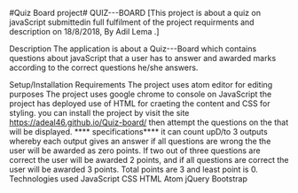 #Quiz Board project# QUIZ---BOARD [This project is about a quiz on javaScript submittedin full fulfilment of the project requirments and description on 18/8/2018, By Adil Lema .]

Description The application is about a Quiz---Board which contains questions about javaScript that a user has to answer and awarded marks according to the correct questions he/she answers.

Setup/Installation Requirements The project uses atom editor for editing purposes The project uses google chrome to console on JavaScript the project has deployed use of HTML for craeting the content and CSS for styling. you can install the project by visit the site https://adeal46.github.io/Quiz-board/ then attempt the questions on the that will be displayed. **** specifications**** it can count upD/to 3 outputs whereby each output gives an answer if all questions are wrong the the user will be awarded as zero points. If two out of three questions are correct the user will be awarded 2 points, and if all questions are correct the user will be awarded 3 points. Total points are 3 and least point is 0. Technologies used JavaScript CSS HTML Atom jQuery Bootstrap
